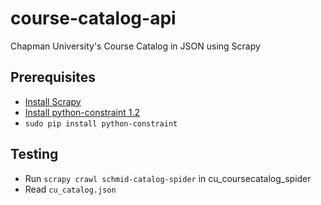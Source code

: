 # course-catalog-api
Chapman University's Course Catalog in JSON using Scrapy

## Prerequisites
- [Install Scrapy](http://doc.scrapy.org/en/latest/intro/install.html)
- [Install python-constraint 1.2](https://pypi.python.org/pypi/python-constraint)
 - `sudo pip install python-constraint`

## Testing
- Run `scrapy crawl schmid-catalog-spider` in cu_coursecatalog_spider
- Read `cu_catalog.json`